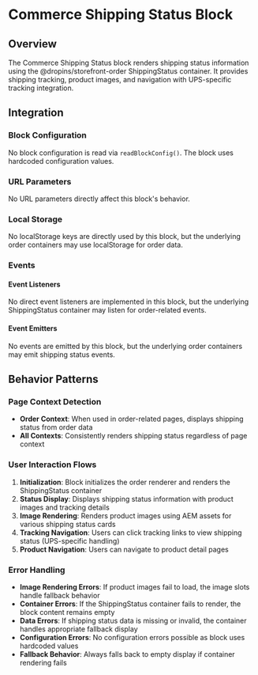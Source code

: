 # Commerce Shipping Status Block

## Overview

The Commerce Shipping Status block renders shipping status information using the @dropins/storefront-order ShippingStatus container. It provides shipping tracking, product images, and navigation with UPS-specific tracking integration.

## Integration

### Block Configuration

No block configuration is read via `readBlockConfig()`. The block uses hardcoded configuration values.

### URL Parameters

No URL parameters directly affect this block's behavior.

### Local Storage

No localStorage keys are directly used by this block, but the underlying order containers may use localStorage for order data.

### Events

#### Event Listeners

No direct event listeners are implemented in this block, but the underlying ShippingStatus container may listen for order-related events.

#### Event Emitters

No events are emitted by this block, but the underlying order containers may emit shipping status events.

## Behavior Patterns

### Page Context Detection

- **Order Context**: When used in order-related pages, displays shipping status from order data
- **All Contexts**: Consistently renders shipping status regardless of page context

### User Interaction Flows

1. **Initialization**: Block initializes the order renderer and renders the ShippingStatus container
2. **Status Display**: Displays shipping status information with product images and tracking details
3. **Image Rendering**: Renders product images using AEM assets for various shipping status cards
4. **Tracking Navigation**: Users can click tracking links to view shipping status (UPS-specific handling)
5. **Product Navigation**: Users can navigate to product detail pages

### Error Handling

- **Image Rendering Errors**: If product images fail to load, the image slots handle fallback behavior
- **Container Errors**: If the ShippingStatus container fails to render, the block content remains empty
- **Data Errors**: If shipping status data is missing or invalid, the container handles appropriate fallback display
- **Configuration Errors**: No configuration errors possible as block uses hardcoded values
- **Fallback Behavior**: Always falls back to empty display if container rendering fails
